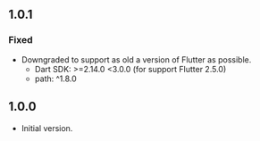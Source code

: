 ## 1.0.1

### Fixed

- Downgraded to support as old a version of Flutter as possible.
  - Dart SDK: >=2.14.0 <3.0.0 (for support Flutter 2.5.0)
  - path: ^1.8.0

## 1.0.0

- Initial version.
